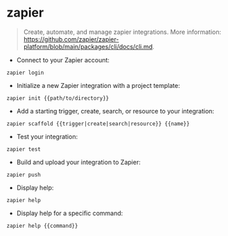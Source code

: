 # zapier

> Create, automate, and manage zapier integrations.
> More information: <https://github.com/zapier/zapier-platform/blob/main/packages/cli/docs/cli.md>.

- Connect to your Zapier account:

`zapier login`

- Initialize a new Zapier integration with a project template:

`zapier init {{path/to/directory}}`

- Add a starting trigger, create, search, or resource to your integration:

`zapier scaffold {{trigger|create|search|resource}} {{name}}`

- Test your integration:

`zapier test`

- Build and upload your integration to Zapier:

`zapier push`

- Display help:

`zapier help`

- Display help for a specific command:

`zapier help {{command}}`
